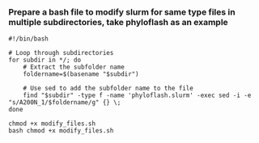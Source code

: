 ### Prepare a bash file to modify slurm for same type files in multiple subdirectories, take phyloflash as an example
```
#!/bin/bash

# Loop through subdirectories
for subdir in */; do
    # Extract the subfolder name
    foldername=$(basename "$subdir")

    # Use sed to add the subfolder name to the file
    find "$subdir" -type f -name 'phyloflash.slurm' -exec sed -i -e "s/A200N_1/$foldername/g" {} \;
done
```

```
chmod +x modify_files.sh
bash chmod +x modify_files.sh
```
